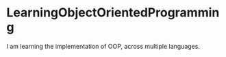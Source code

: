 # LearningObjectOrientedProgramming

I am learning the implementation of OOP, across multiple languages.
